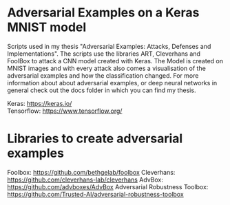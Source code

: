 # Adversarial Examples on a Keras MNIST model

Scripts used in my thesis "Adversarial Examples: Attacks, Defenses and Implementations". The scripts use the libraries ART, Cleverhans and FoolBox to attack a CNN model created with Keras. The Model is created on MNIST images and with every attack also comes a visualisation of the adversarial examples and how the classification changed. For more information about about adversarial examples, or deep neural networks in general check out the docs folder in which you can find my thesis.

Keras: https://keras.io/ <br />
Tensorflow: https://www.tensorflow.org/ <br />

# Libraries to create adversarial examples

Foolbox: https://github.com/bethgelab/foolbox
Cleverhans: https://github.com/cleverhans-lab/cleverhans
AdvBox: https://github.com/advboxes/AdvBox
Adversarial Robustness Toolbox: https://github.com/Trusted-AI/adversarial-robustness-toolbox
